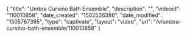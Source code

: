 {
    "title": "Umbra Curvino Bath Ensemble",
    "description": "",
    "videoid": "110010858",
    "date_created": "1502526386",
    "date_modified": "1505767395",
    "type": "captivate",
    "layout": "video",
    "url": "\/v\/umbra-curvino-bath-ensemble\/110010858"
}